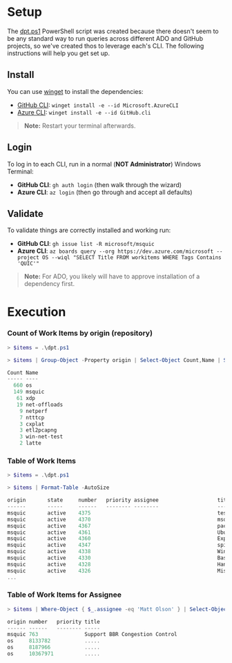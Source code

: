 # Setup

The [dpt.ps1](./dpt.ps1) PowerShell script was created because there doesn't seem to be any standard way to run queries across different ADO and GitHub projects, so we've created thos to leverage each's CLI. The following instructions will help you get set up.

## Install

You can use [winget](https://learn.microsoft.com/en-us/windows/package-manager/winget/) to install the dependencies:

- [GitHub CLI](https://cli.github.com/): `winget install -e --id Microsoft.AzureCLI`
- [Azure CLI](https://learn.microsoft.com/en-us/cli/azure/): `winget install -e --id GitHub.cli`

> **Note:** Restart your terminal afterwards.

## Login

To log in to each CLI, run in a normal (**NOT Administrator**) Windows Terminal:

- **GitHub CLI**: `gh auth login` (then walk through the wizard)
- **Azure CLI**: `az login` (then go through and accept all defaults)

## Validate

To validate things are correctly installed and working run:

- **GitHub CLI**: `gh issue list -R microsoft/msquic`
- **Azure CLI**: `az boards query --org https://dev.azure.com/microsoft --project OS --wiql "SELECT Title FROM workitems WHERE Tags Contains 'QUIC'"`

> **Note:** For ADO, you likely will have to approve installation of a dependency first.

# Execution

### Count of Work Items by origin (repository)

```PowerShell
> $items = .\dpt.ps1

> $items | Group-Object -Property origin | Select-Object Count,Name | Sort-Object Count -Descending

Count Name
----- ----
  660 os
  149 msquic
   61 xdp
   19 net-offloads
    9 netperf
    7 ntttcp
    3 cxplat
    3 etl2pcapng
    3 win-net-test
    2 latte
```

### Table of Work Items

```PowerShell
> $items = .\dpt.ps1

> $items | Format-Table -AutoSize

origin       state     number   priority assignee                   title
------       -----     ------   -------- --------                   -----
msquic       active    4375                                         test.ps1
msquic       active    4370                                         msquic missing from packages.microsoft.com for ama…
msquic       active    4367                                         packages for Ubuntu 24 seems to be missing on pack…
msquic       active    4361                                         Ubuntu 22.04+ perf issue
msquic       active    4360                                         Expose RttVariance statistic
msquic       active    4347                                         spinquic assert failure during cleanup phase
msquic       active    4338                                         Windows DataPathTest/DataPathTest.TcpConnect/4 ass…
msquic       active    4330                                         Basic/WithRebindPaddingArgs.RebindAddrPadded faile…
msquic       active    4328                                         Handshake/WithHandshakeArgs4.RandomLoss/23 fail
msquic       active    4326                                         Misc/WithCidUpdateArgs.CidUpdate/5 faliure
...
```

### Table of Work Items for Assignee

```PowerShell
> $items | Where-Object { $_.assignee -eq 'Matt Olson' } | Select-Object origin,number,priority,title | Format-Table -AutoSize

origin number   priority title
------ ------   -------- -----
msquic 763               Support BBR Congestion Control
os     8133782           .....
os     8187966           .....
os     10367971          .....
```
